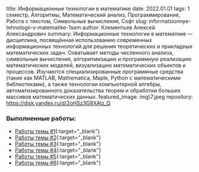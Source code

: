 title: Информационные технологии в математике
date: 2022.01.01
tags: 1 семестр, Алгоритмы, Математический анализ, Программирование, Работа с текстом, Символьные вычисления, Софт
slug: informatsionnye-tehnologii-v-matematike-1sem
author: Клементьев Алексей Александрович
summary: Информационные технологии в математике — дисциплина, посвящённая использованию современных информационных технологий для решения теоретических и прикладных математических задач. Охватывает методы численного анализа, символьные вычисления, алгоритмизацию и программную реализацию математических моделей, визуализацию математических объектов и процессов. Изучаются специализированные программные средства (такие как MATLAB, Mathematica, Maple, Python с математическими библиотеками), а также технологии компьютерной алгебры, автоматизированного доказательства теорем и обработки больших массивов математических данных.
featured_image: img\7.jpeg
repository: https://disk.yandex.ru/d/2oHSz3G8XAlz_Q

### Выполненные работы:
- [Работы темы #1](https://disk.yandex.ru/d/3LIQ2TQkrN6wuA){:target="_blank"}
- [Работы темы #2](https://disk.yandex.ru/d/OsinPL3m_R2HvA){:target="_blank"}
- [Работы темы #3](https://disk.yandex.ru/d/Bi050IIeOHt2Sg){:target="_blank"}
- [Работы темы #4](https://disk.yandex.ru/d/J4E79XlwdiAZww){:target="_blank"}
- [Работы темы #5](https://disk.yandex.ru/d/G5Cp7sRs-4uSwQ){:target="_blank"}
- [Работы темы #6](https://disk.yandex.ru/d/iMbGIKGbY_7zwg){:target="_blank"}
